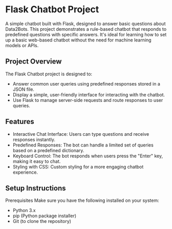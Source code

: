 # Flask Chatbot Project
A simple chatbot built with Flask, designed to answer basic questions about Data2Bots. This project demonstrates a rule-based chatbot that responds to predefined questions with specific answers. It's ideal for learning how to set up a basic web-based chatbot without the need for machine learning models or APIs.

## Project Overview
The Flask Chatbot project is designed to:

  * Answer common user queries using predefined responses stored in a JSON file.
  * Display a simple, user-friendly interface for interacting with the chatbot.
  * Use Flask to manage server-side requests and route responses to user queries.
  
## Features
  * Interactive Chat Interface: Users can type questions and receive responses instantly.
  * Predefined Responses: The bot can handle a limited set of queries based on a predefined dictionary.
  * Keyboard Control: The bot responds when users press the "Enter" key, making it easy to chat.
  * Styling with CSS: Custom styling for a more engaging chatbot experience.
    
## Setup Instructions
Prerequisites
Make sure you have the following installed on your system:

  * Python 3.x
  * pip (Python package installer)
  * Git (to clone the repository)
